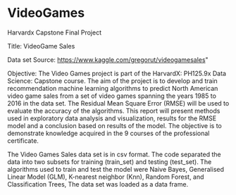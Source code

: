 # VideoGames

Harvardx Capstone Final Project

Title: VideoGame Sales

Data set Source: https://www.kaggle.com/gregorut/videogamesales"

Objective: The Video Games project is part of the HarvardX: PH125.9x Data Science: Capstone course. The aim of the project 
is to develop and train recommendation machine learning algorithms to predict North American video game sales from 
a set of video games spanning the years 1985 to 2016 in the data set. The Residual Mean Square Error (RMSE) will be used to 
evaluate the accuracy of the algorithms. This report will present methods used in exploratory data analysis and visualization, 
results for the RMSE model and a conclusion based on results of the model. The objective is to demonstrate knowledge acquired in 
the 9 courses of the professional certificate.

The Video Games Sales data set is in csv format. The code separated the data into two subsets for training (train_set) and testing 
(test_set). The algorithms used to train and test the model were Naive Bayes, Generalised Linear Model (GLM), K-nearest neighbor (Knn), 
Random Forest, and Classification Trees, The data set was loaded as a data frame.
